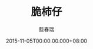 ---
issue: 146
title: 脆柿仔
author: 藍春瑞
date: 2015-11-05T00:00:00.000+08:00
topic: 文史
difficulty: 2
wikidata: Q98095506
wikidata_link: https://www.wikidata.org/wiki/Q98095506
author_wikidata_link: https://www.wikidata.org/wiki/Q98096370
author_wikidata: Q98096370
---